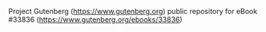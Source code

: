 Project Gutenberg (https://www.gutenberg.org) public repository for eBook #33836 (https://www.gutenberg.org/ebooks/33836)

